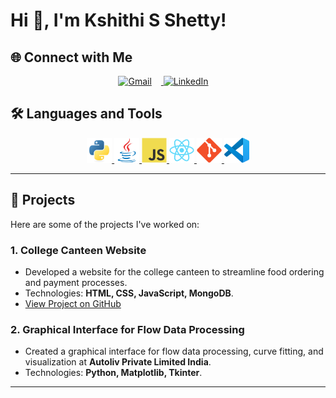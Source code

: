 # Hi 👋, I'm Kshithi S Shetty!

## 🌐 Connect with Me
<p align="center">
  <a href="mailto:kshithishetty21@gmail.com" target="_blank">
    <img src="https://img.icons8.com/color/48/000000/gmail.png" alt="Gmail" style="margin-right: 15px;" title="Email"/>
  </a>
  <a href="https://www.linkedin.com/in/kshithisshetty21/" target="_blank">
    <img src="https://img.icons8.com/color/48/000000/linkedin.png" alt="LinkedIn" style="margin-right: 15px;" title="LinkedIn"/>
  </a>
</p>

## 🛠️ Languages and Tools
<p align="center">
  <!-- Python -->
  <a href="https://www.python.org" target="_blank" rel="noreferrer">
    <img src="https://raw.githubusercontent.com/devicons/devicon/master/icons/python/python-original.svg" alt="python" width="40" height="40"/>
  </a>
  <!-- Java -->
  <a href="https://www.java.com" target="_blank" rel="noreferrer">
    <img src="https://raw.githubusercontent.com/devicons/devicon/master/icons/java/java-original.svg" alt="java" width="40" height="40"/>
  </a>
  <!-- JavaScript -->
  <a href="https://developer.mozilla.org/en-US/docs/Web/JavaScript" target="_blank" rel="noreferrer">
    <img src="https://raw.githubusercontent.com/devicons/devicon/master/icons/javascript/javascript-original.svg" alt="javascript" width="40" height="40"/>
  </a>
  <!-- React -->
  <a href="https://reactjs.org/" target="_blank" rel="noreferrer">
    <img src="https://raw.githubusercontent.com/devicons/devicon/master/icons/react/react-original.svg" alt="react" width="40" height="40"/>
  </a>
  <!-- Git -->
  <a href="https://git-scm.com/" target="_blank" rel="noreferrer">
    <img src="https://raw.githubusercontent.com/devicons/devicon/master/icons/git/git-original.svg" alt="git" width="40" height="40"/>
  </a>
  <!-- VS Code -->
  <a href="https://code.visualstudio.com/" target="_blank" rel="noreferrer">
    <img src="https://raw.githubusercontent.com/devicons/devicon/master/icons/vscode/vscode-original.svg" alt="vscode" width="40" height="40"/>
  </a>
</p>

---

## 📂 **Projects**
Here are some of the projects I've worked on:

### **1. College Canteen Website**
- Developed a website for the college canteen to streamline food ordering and payment processes.
- Technologies: **HTML, CSS, JavaScript, MongoDB**.
- [View Project on GitHub](https://github.com/Kshithishetty21/CSI-Project)

### **2. Graphical Interface for Flow Data Processing**
- Created a graphical interface for flow data processing, curve fitting, and visualization at **Autoliv Private Limited India**.
- Technologies: **Python, Matplotlib, Tkinter**.

---
